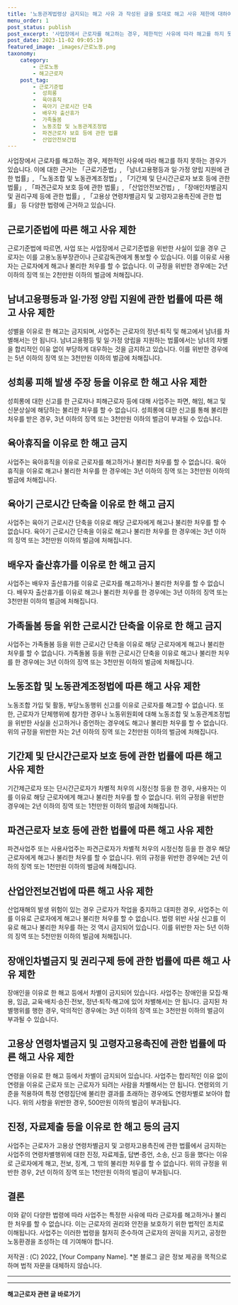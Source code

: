 ```yaml
---
title: '노동관계법령상 금지되는 해고 사유 과 작성된 글을 토대로 해고 사유 제한에 대하여 알아보자'
menu_order: 1
post_status: publish
post_excerpt: '사업장에서 근로자를 해고하는 경우, 제한적인 사유에 따라 해고를 하지 못하는 경우가 있습니다. 이에 대한 근거는  근로기준법 ,  남녀고용평등과 일 가정 양립 지원에 관한 법률 ,  노동조합 및 노동관계조정법 ,  기간제 및 단시간근로자 보호 등에 관한 법률 ,  파견근로자 보호 등에 관한 법률 ,  산업안전보건법 ,  장애인차별금지 및 권리구제 등에 관한 법률 ,  고용상 연령차별금지 및 고령자고용촉진에 관한 법률  등 다양한 법령에 근거하고 있습니다.'
post_date: 2023-11-02 09:05:19
featured_image: _images/근로노동.png
taxonomy:
    category:
        - 근로노동
        - 해고근로자
    post_tag:
        - 근로기준법
        -  성희롱
        -  육아휴직
        -  육아기 근로시간 단축
        -  배우자 출산휴가
        -  가족돌봄
        -  노동조합 및 노동관계조정법
        -  파견근로자 보호 등에 관한 법률
        -  산업안전보건법
---
```



사업장에서 근로자를 해고하는 경우, 제한적인 사유에 따라 해고를 하지 못하는 경우가 있습니다. 이에 대한 근거는 「근로기준법」, 「남녀고용평등과 일·가정 양립 지원에 관한 법률」, 「노동조합 및 노동관계조정법」, 「기간제 및 단시간근로자 보호 등에 관한 법률」, 「파견근로자 보호 등에 관한 법률」, 「산업안전보건법」, 「장애인차별금지 및 권리구제 등에 관한 법률」, 「고용상 연령차별금지 및 고령자고용촉진에 관한 법률」 등 다양한 법령에 근거하고 있습니다.

## 근로기준법에 따른 해고 사유 제한

근로기준법에 따르면, 사업 또는 사업장에서 근로기준법을 위반한 사실이 있을 경우 근로자는 이를 고용노동부장관이나 근로감독관에게 통보할 수 있습니다. 이를 이유로 사용자는 근로자에게 해고나 불리한 처우를 할 수 없습니다. 이 규정을 위반한 경우에는 2년 이하의 징역 또는 2천만원 이하의 벌금에 처해집니다.

## 남녀고용평등과 일·가정 양립 지원에 관한 법률에 따른 해고 사유 제한

성별을 이유로 한 해고는 금지되며, 사업주는 근로자의 정년·퇴직 및 해고에서 남녀를 차별해서는 안 됩니다. 남녀고용평등 및 일·가정 양립을 지원하는 법률에서는 남녀의 차별을 합리적인 이유 없이 부당하게 대우하는 것을 금지하고 있습니다. 이를 위반한 경우에는 5년 이하의 징역 또는 3천만원 이하의 벌금에 처해집니다.

## 성희롱 피해 발생 주장 등을 이유로 한 해고 사유 제한

성희롱에 대한 신고를 한 근로자나 피해근로자 등에 대해 사업주는 파면, 해임, 해고 및 신분상실에 해당하는 불리한 처우를 할 수 없습니다. 성희롱에 대한 신고를 통해 불리한 처우를 받은 경우, 3년 이하의 징역 또는 3천만원 이하의 벌금이 부과될 수 있습니다.

## 육아휴직을 이유로 한 해고 금지

사업주는 육아휴직을 이유로 근로자를 해고하거나 불리한 처우를 할 수 없습니다. 육아휴직을 이유로 해고나 불리한 처우를 한 경우에는 3년 이하의 징역 또는 3천만원 이하의 벌금에 처해집니다.

## 육아기 근로시간 단축을 이유로 한 해고 금지

사업주는 육아기 근로시간 단축을 이유로 해당 근로자에게 해고나 불리한 처우를 할 수 없습니다. 육아기 근로시간 단축을 이유로 해고나 불리한 처우를 한 경우에는 3년 이하의 징역 또는 3천만원 이하의 벌금에 처해집니다.

## 배우자 출산휴가를 이유로 한 해고 금지

사업주는 배우자 출산휴가를 이유로 근로자를 해고하거나 불리한 처우를 할 수 없습니다. 배우자 출산휴가를 이유로 해고나 불리한 처우를 한 경우에는 3년 이하의 징역 또는 3천만원 이하의 벌금에 처해집니다.

## 가족돌봄 등을 위한 근로시간 단축을 이유로 한 해고 금지

사업주는 가족돌봄 등을 위한 근로시간 단축을 이유로 해당 근로자에게 해고나 불리한 처우를 할 수 없습니다. 가족돌봄 등을 위한 근로시간 단축을 이유로 해고나 불리한 처우를 한 경우에는 3년 이하의 징역 또는 3천만원 이하의 벌금에 처해집니다.

## 노동조합 및 노동관계조정법에 따른 해고 사유 제한

노동조합 가입 및 활동, 부당노동행위 신고를 이유로 근로자를 해고할 수 없습니다. 또한, 근로자가 단체행위에 참가한 경우나 노동위원회에 대해 노동조합 및 노동관계조정법을 위반한 사실을 신고하거나 증언하는 경우에도 해고나 불리한 처우를 할 수 없습니다. 위의 규정을 위반한 자는 2년 이하의 징역 또는 2천만원 이하의 벌금에 처해집니다.

## 기간제 및 단시간근로자 보호 등에 관한 법률에 따른 해고 사유 제한

기간제근로자 또는 단시간근로자가 차별적 처우의 시정신청 등을 한 경우, 사용자는 이를 이유로 해당 근로자에게 해고나 불리한 처우를 할 수 없습니다. 위의 규정을 위반한 경우에는 2년 이하의 징역 또는 1천만원 이하의 벌금에 처해집니다.

## 파견근로자 보호 등에 관한 법률에 따른 해고 사유 제한

파견사업주 또는 사용사업주는 파견근로자가 차별적 처우의 시정신청 등을 한 경우 해당 근로자에게 해고나 불리한 처우를 할 수 없습니다. 위의 규정을 위반한 경우에는 2년 이하의 징역 또는 1천만원 이하의 벌금에 처해집니다.

## 산업안전보건법에 따른 해고 사유 제한

산업재해의 발생 위험이 있는 경우 근로자가 작업을 중지하고 대피한 경우, 사업주는 이를 이유로 근로자에게 해고나 불리한 처우를 할 수 없습니다. 법령 위반 사실 신고를 이유로 해고나 불리한 처우를 하는 것 역시 금지되어 있습니다. 이를 위반한 자는 5년 이하의 징역 또는 5천만원 이하의 벌금에 처해집니다.

## 장애인차별금지 및 권리구제 등에 관한 법률에 따른 해고 사유 제한

장애인을 이유로 한 해고 등에서 차별이 금지되어 있습니다. 사업주는 장애인을 모집·채용, 임금, 교육·배치·승진·전보, 정년·퇴직·해고에 있어 차별해서는 안 됩니다. 금지된 차별행위를 행한 경우, 악의적인 경우에는 3년 이하의 징역 또는 3천만원 이하의 벌금이 부과될 수 있습니다.

## 고용상 연령차별금지 및 고령자고용촉진에 관한 법률에 따른 해고 사유 제한

연령을 이유로 한 해고 등에서 차별이 금지되어 있습니다. 사업주는 합리적인 이유 없이 연령을 이유로 근로자 또는 근로자가 되려는 사람을 차별해서는 안 됩니다. 연령외의 기준을 적용하여 특정 연령집단에 불리한 결과를 초래하는 경우에도 연령차별로 보아야 합니다. 위의 사항을 위반한 경우, 500만원 이하의 벌금이 부과됩니다.

## 진정, 자료제출 등을 이유로 한 해고 등의 금지

사업주는 근로자가 고용상 연령차별금지 및 고령자고용촉진에 관한 법률에서 금지하는 사업주의 연령차별행위에 대한 진정, 자료제출, 답변·증언, 소송, 신고 등을 했다는 이유로 근로자에게 해고, 전보, 징계, 그 밖의 불리한 처우를 할 수 없습니다. 위의 규정을 위반한 경우, 2년 이하의 징역 또는 1천만원 이하의 벌금이 부과됩니다.

## 결론

이와 같이 다양한 법령에 따라 사업주는 특정한 사유에 따라 근로자를 해고하거나 불리한 처우를 할 수 없습니다. 이는 근로자의 권리와 안전을 보호하기 위한 법적인 조치로 이해됩니다. 사업주는 이러한 법령을 철저히 준수하여 근로자의 권익을 지키고, 공정한 노동환경을 조성하는 데 기여해야 합니다.

저작권 : (C) 2022, [Your Company Name]. *본 블로그 글은 정보 제공을 목적으로 하며 법적 자문을 대체하지 않습니다.

------------
<!-- wp:separator -->
<hr class="wp-block-separator has-alpha-channel-opacity"/>
<!-- /wp:separator -->

<!-- wp:group {"backgroundColor":"base","layout":{"type":"constrained"}} -->
<div class="wp-block-group has-base-background-color has-background"><!-- wp:paragraph {"align":"center","fontSize":"medium"} -->
<p class="has-text-align-center has-large-font-size"><strong>해고근로자 관련 글 바로가기</strong></p>
<!-- /wp:paragraph -->


<!-- wp:latest-posts
{"categories":[{"id":12660,"count":19,"description":"","link":"https://uknowlaw.com/category/%ed%95%b4%ea%b3%a0%ea%b7%bc%eb%a1%9c%ec%9e%90/","name":"해고근로자","slug":"해고근로자","taxonomy":"category","parent":0,"meta":[],"_links":{"self":[{"href":"https://uknowlaw.com/wp-json/wp/v2/categories/12660"}],"collection":[{"href":"https://uknowlaw.com/wp-json/wp/v2/categories"}],"about":[{"href":"https://uknowlaw.com/wp-json/wp/v2/taxonomies/category"}],"wp:post_type":[{"href":"https://uknowlaw.com/wp-json/wp/v2/posts?categories=12660"}],"curies":[{"name":"wp","href":"https://api.w.org/{rel}","templated":true}]}}],"postsToShow":100,"excerptLength":28,"postLayout":"grid","columns":2,"featuredImageAlign":"left","featuredImageSizeSlug":"large","fontSize":"small"} /--></div>
<!-- /wp:group -->